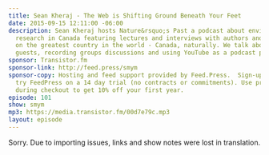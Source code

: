 ```yaml
---
title: Sean Kheraj - The Web is Shifting Ground Beneath Your Feet
date: 2015-09-15 12:11:00 -06:00
description: Sean Kheraj hosts Nature&rsquo;s Past a podcast about environmental history
  research in Canada featuring lectures and interviews with authors and academics
  on the greatest country in the world - Canada, naturally. We talk about scheduling
  guests, recording groups discussions and using YouTube as a podcast platform.
sponsor: Transistor.fm
sponsor-link: http://feed.press/smym
sponsor-copy: Hosting and feed support provided by Feed.Press.  Sign-up today and
  try FeedPress on a 14 day trial (no contracts or commitments). Use promo code "smym"
  during checkout to get 10% off your first year.
episode: 101
show: smym
mp3: https://media.transistor.fm/00d7e79c.mp3
layout: episode
---
```


Sorry. Due to importing issues, links and show notes were lost in translation.

